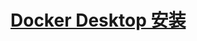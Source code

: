# [Docker Desktop 安装](https://blog.csdn.net/whyeahu/article/details/136066825?spm=1001.2014.3001.5501)
